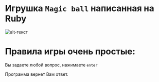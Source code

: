 Игрушка `Magic ball` написанная на Ruby 
====================================
![alt-текст](https://user-images.githubusercontent.com/79259334/108494861-16162b80-72b9-11eb-80ce-61bfb8ba31c1.jpg "Текст заголовка логотипа 1")

Правила игры очень простые:
==========================
Вы задаете любой вопрос, нажимаете `enter`

Программа вернет Вам ответ.

